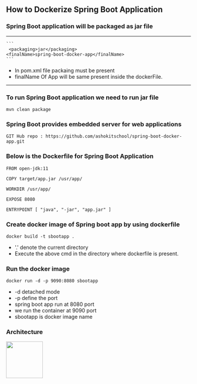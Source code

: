 
## How to Dockerize Spring Boot Application


### Spring Boot application will be packaged as jar file
* **
    ``` 
     <packaging>jar</packaging>
    <finalName>spring-boot-docker-app</finalName>
    ```
* In pom.xml file packaing must be present 
* finalName Of App will be same present inside the dockerFile.
* * **

### To run Spring Boot application we need to run jar file
```
mvn clean package
```

### Spring Boot provides embedded server for web applications

    GIT Hub repo : https://github.com/ashokitschool/spring-boot-docker-app.git

### Below is the Dockerfile for Spring Boot Application
```
FROM open-jdk:11

COPY target/app.jar /usr/app/

WORKDIR /usr/app/

EXPOSE 8080

ENTRYPOINT [ "java", "-jar", "app.jar" ]
```
### Create docker image of Spring boot app by using dockerfile

```
docker build -t sbootapp .
```
*  '.' denote the current directory 
*  Execute the above cmd in the directory where dockerfile is present.

### Run the docker image 
```agsl
docker run -d -p 9090:8080 sbootapp 
```
* -d detached mode
* -p define the port 
* spring boot app run at 8080 port
* we run the container at 9090 port
* sbootapp is docker image name

### Architecture
<img src='/images/img.png' height='100' width='100'>